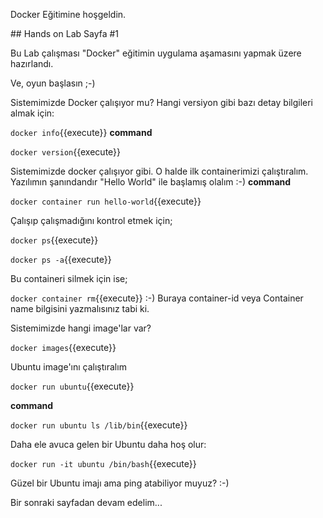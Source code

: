 Docker Eğitimine hoşgeldin.

## Hands on Lab Sayfa #1

Bu Lab çalışması "Docker" eğitimin uygulama aşamasını yapmak üzere hazırlandı.

Ve, oyun başlasın ;-)

Sistemimizde Docker çalışıyor mu? Hangi versiyon gibi bazı detay bilgileri almak için:

`docker info`{{execute}}
**command**

`docker version`{{execute}}

Sistemimizde docker çalışıyor gibi. O halde ilk containerimizi çalıştıralım. 
Yazılımın şanındandır "Hello World" ile başlamış olalım :-) **command**

`docker container run hello-world`{{execute}}

Çalışıp çalışmadığını kontrol etmek için;

`docker ps`{{execute}}

`docker ps -a`{{execute}}

Bu containeri silmek için ise;

`docker container rm`{{execute}}
:-) Buraya container-id veya Container name bilgisini yazmalısınız tabi ki.

Sistemimizde hangi image'lar var?

`docker images`{{execute}}

Ubuntu image'ını çalıştıralım

`docker run ubuntu`{{execute}}

**command**

`docker run ubuntu ls /lib/bin`{{execute}}

Daha ele avuca gelen bir Ubuntu daha hoş olur:

`docker run -it ubuntu /bin/bash`{{execute}}

Güzel bir Ubuntu imajı ama ping atabiliyor muyuz? :-)

Bir sonraki sayfadan devam edelim...